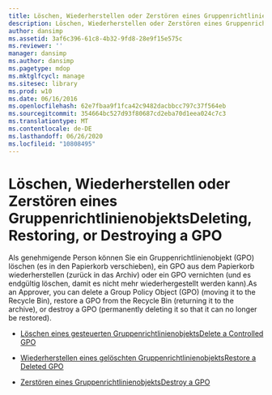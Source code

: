 ```yaml
---
title: Löschen, Wiederherstellen oder Zerstören eines Gruppenrichtlinienobjekts
description: Löschen, Wiederherstellen oder Zerstören eines Gruppenrichtlinienobjekts
author: dansimp
ms.assetid: 3af6c396-61c8-4b32-9fd8-28e9f15e575c
ms.reviewer: ''
manager: dansimp
ms.author: dansimp
ms.pagetype: mdop
ms.mktglfcycl: manage
ms.sitesec: library
ms.prod: w10
ms.date: 06/16/2016
ms.openlocfilehash: 62e7fbaa9f1fca42c9482dacbbcc797c37f564eb
ms.sourcegitcommit: 354664bc527d93f80687cd2eba70d1eea024c7c3
ms.translationtype: MT
ms.contentlocale: de-DE
ms.lasthandoff: 06/26/2020
ms.locfileid: "10808495"
---
```

# <span data-ttu-id="d39b2-103">Löschen, Wiederherstellen oder Zerstören eines Gruppenrichtlinienobjekts</span><span class="sxs-lookup"><span data-stu-id="d39b2-103">Deleting, Restoring, or Destroying a GPO</span></span>


<span data-ttu-id="d39b2-104">Als genehmigende Person können Sie ein Gruppenrichtlinienobjekt (GPO) löschen (es in den Papierkorb verschieben), ein GPO aus dem Papierkorb wiederherstellen (zurück in das Archiv) oder ein GPO vernichten (und es endgültig löschen, damit es nicht mehr wiederhergestellt werden kann).</span><span class="sxs-lookup"><span data-stu-id="d39b2-104">As an Approver, you can delete a Group Policy Object (GPO) (moving it to the Recycle Bin), restore a GPO from the Recycle Bin (returning it to the archive), or destroy a GPO (permanently deleting it so that it can no longer be restored).</span></span>

-   [<span data-ttu-id="d39b2-105">Löschen eines gesteuerten Gruppenrichtlinienobjekts</span><span class="sxs-lookup"><span data-stu-id="d39b2-105">Delete a Controlled GPO</span></span>](delete-a-controlled-gpo-agpm40.md)

-   [<span data-ttu-id="d39b2-106">Wiederherstellen eines gelöschten Gruppenrichtlinienobjekts</span><span class="sxs-lookup"><span data-stu-id="d39b2-106">Restore a Deleted GPO</span></span>](restore-a-deleted-gpo-agpm40.md)

-   [<span data-ttu-id="d39b2-107">Zerstören eines Gruppenrichtlinienobjekts</span><span class="sxs-lookup"><span data-stu-id="d39b2-107">Destroy a GPO</span></span>](destroy-a-gpo-agpm40.md)

 

 





